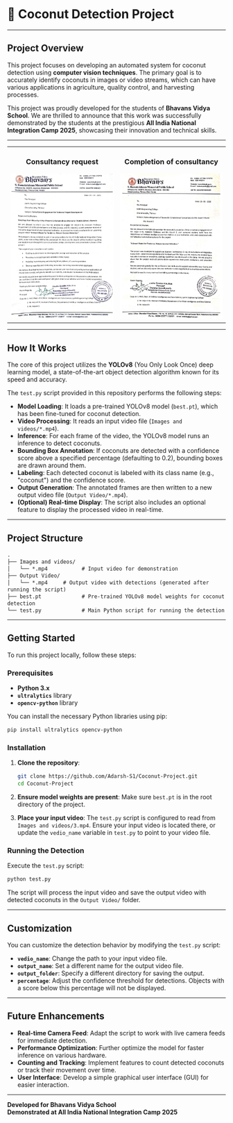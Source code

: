 # 🥥 Coconut Detection Project

-----

## Project Overview

This project focuses on developing an automated system for coconut detection using **computer vision techniques**. The primary goal is to accurately identify coconuts in images or video streams, which can have various applications in agriculture, quality control, and harvesting processes.

This project was proudly developed for the students of **Bhavans Vidya School**. We are thrilled to announce that this work was successfully demonstrated by the students at the prestigious **All India National Integration Camp 2025**, showcasing their innovation and technical skills.

-----

<table>
  <tr>
    <td style="text-align: center; vertical-align: top;">
      <h3>Consultancy request</h3>
      <img src="request_for_project.jpg" alt="Original video frame without detection" width="100%">
    </td>
    <td style="text-align: center; vertical-align: top;">
      <h3>Completion of consultancy</h3>
      <img src="completion_of_project.jpg" alt="Video frame with detected coconuts" width="100%">
    </td>
  </tr>
</table>

-----

## How It Works

The core of this project utilizes the **YOLOv8** (You Only Look Once) deep learning model, a state-of-the-art object detection algorithm known for its speed and accuracy.

The `test.py` script provided in this repository performs the following steps:

  * **Model Loading**: It loads a pre-trained YOLOv8 model (`best.pt`), which has been fine-tuned for coconut detection.
  * **Video Processing**: It reads an input video file (`Images and videos/*.mp4`).
  * **Inference**: For each frame of the video, the YOLOv8 model runs an inference to detect coconuts.
  * **Bounding Box Annotation**: If coconuts are detected with a confidence score above a specified percentage (defaulting to 0.2), bounding boxes are drawn around them.
  * **Labeling**: Each detected coconut is labeled with its class name (e.g., "coconut") and the confidence score.
  * **Output Generation**: The annotated frames are then written to a new output video file (`Output Video/*.mp4`).
  * **(Optional) Real-time Display**: The script also includes an optional feature to display the processed video in real-time.

-----

## Project Structure

```
.
├── Images and videos/
│   └── *.mp4           # Input video for demonstration
├── Output Video/
│   └── *.mp4     # Output video with detections (generated after running the script)
├── best.pt             # Pre-trained YOLOv8 model weights for coconut detection
└── test.py             # Main Python script for running the detection
```

-----

## Getting Started

To run this project locally, follow these steps:

### Prerequisites

  * **Python 3.x**
  * **`ultralytics`** library
  * **`opencv-python`** library

You can install the necessary Python libraries using pip:

```bash
pip install ultralytics opencv-python
```

### Installation

1.  **Clone the repository**:

    ```bash
    git clone https://github.com/Adarsh-S1/Coconut-Project.git
    cd Coconut-Project
    ```

2.  **Ensure model weights are present**: Make sure `best.pt` is in the root directory of the project.

3.  **Place your input video**: The `test.py` script is configured to read from `Images and videos/3.mp4`. Ensure your input video is located there, or update the `vedio_name` variable in `test.py` to point to your video file.

### Running the Detection

Execute the `test.py` script:

```bash
python test.py
```

The script will process the input video and save the output video with detected coconuts in the `Output Video/` folder.

-----

## Customization

You can customize the detection behavior by modifying the `test.py` script:

  * **`vedio_name`**: Change the path to your input video file.
  * **`output_name`**: Set a different name for the output video file.
  * **`output_folder`**: Specify a different directory for saving the output.
  * **`percentage`**: Adjust the confidence threshold for detections. Objects with a score below this percentage will not be displayed.

-----

## Future Enhancements

  * **Real-time Camera Feed**: Adapt the script to work with live camera feeds for immediate detection.
  * **Performance Optimization**: Further optimize the model for faster inference on various hardware.
  * **Counting and Tracking**: Implement features to count detected coconuts or track their movement over time.
  * **User Interface**: Develop a simple graphical user interface (GUI) for easier interaction.

-----

**Developed for Bhavans Vidya School** <br />
**Demonstrated at All India National Integration Camp 2025**